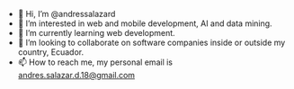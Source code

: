 - 👋 Hi, I’m @andressalazard
- 👀 I’m interested in web and mobile development, AI and data mining.
- 🌱 I’m currently learning web development.
- 💞️ I’m looking to collaborate on software companies inside or outside my country, Ecuador.
- 📫 How to reach me, my personal email is andres.salazar.d.18@gmail.com

<!---
andressalazard/andressalazard is a ✨ special ✨ repository because its `README.md` (this file) appears on your GitHub profile.
You can click the Preview link to take a look at your changes.
--->
